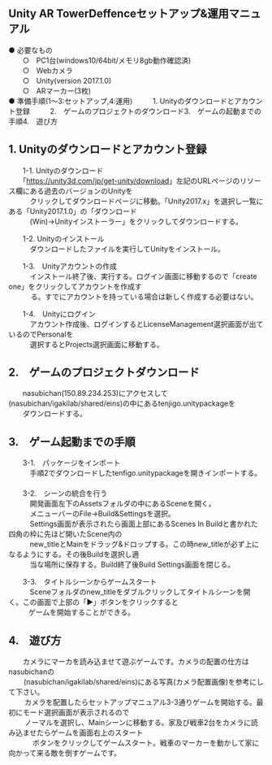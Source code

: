 ## Unity AR TowerDeffenceセットアップ&運用マニュアル  
● 必要なもの  
　　○　PC1台(windows10/64bit/メモリ8gb動作確認済)  
  　　○　Webカメラ  
    　　○　Unity(version 2017.1.0)  
      　　○　ARマーカー(3枚)  
● 準備手順(1〜3:セットアップ,4:運用)  
　　1. Unityのダウンロードとアカウント登録  
  　　2.　ゲームのプロジェクトのダウンロード3.　ゲームの起動までの手順4.　遊び方
## 1. Unityのダウンロードとアカウント登録 
　　1-1. Unityのダウンロード  
  　　「<https://unity3d.com/jp/get-unity/download>」左記のURLページのリソース欄にある過去のバージョンのUnityを  
    　　　クリックしてダウンロードページに移動。「Unity2017.x」を選択し一覧にある「Unity2017.1.0」の「ダウンロード  
       　　　(Win)→Unityインストーラー」をクリックしてダウンロードする。  
  
　　1-2. Unityのインストール  
  　　　ダウンロードしたファイルを実行してUnityをインストール。  
  
　　1-3.　Unityアカウントの作成  
  　　　インストール終了後、実行する。ログイン画面に移動するので「create one」をクリックしてアカウントを作成す  
     　　る。すでにアカウントを持っている場合は新しく作成する必要はない。  
  
　　1-4.　Unityにログイン  
  　　　アカウント作成後、ログインするとLicenseManagement選択画面が出ているのでPersonalを  
     　　　選択するとProjects選択画面に移動する。  
  
## 2.　ゲームのプロジェクトダウンロード  
　　nasubichan(150.89.234.253)にアクセスして(nasubichan/igakilab/shared/eins)の中にあるtenjigo.unitypackageを  
  　　ダウンロードする。  
  
## 3.　ゲーム起動までの手順  
　　3-1.　パッケージをインポート  
  　　　手順2でダウンロードしたtenfigo.unitypackageを開きインポートする。  
　  
　　3-2.　シーンの統合を行う  
  　　　開発画面左下のAssetsフォルダの中にあるSceneを開く。  
  　　　メニューバーのFile→Build&Settingsを選択。  
  　　　Settings画面が表示されたら画面上部にあるScenes In Buildと書かれた四角の枠に先ほど開いたScene内の  
     　　　new_titleとMainをドラッグ&ドロップする。この時new_titleが必ず上になるようにする。その後Buildを選択し適  
        　　　当な場所に保存する。Build終了後Build Settings画面を閉じる。  
  
　　3-3.　タイトルシーンからゲームスタート  
  　　　Sceneフォルダのnew_titleをダブルクリックしてタイトルシーンを開く。この画面で上部の「▶︎」ボタンをクリックすると  
            ゲームを開始することができる。  
  
## 4.　遊び方  
　　カメラにマーカを読み込ませて遊ぶゲームです。カメラの配置の仕方はnasubichanの  
     　(nasubichan/igakilab/shared/eins)にある写真(カメラ配置画像)を参考にして下さい。  
         カメラを配置したらセットアップマニュアル3-3通りゲームを開始する。最初にモード選択画面が表示されるので  
         ノーマルを選択し、Mainシーンに移動する。家及び戦車2台をカメラに読み込ませたらゲームを画面右上のスタート  
             ボタンをクリックしてゲームスタート。戦車のマーカーを動かして家に向かって来る敵を倒すゲームです。  
            
            
            
